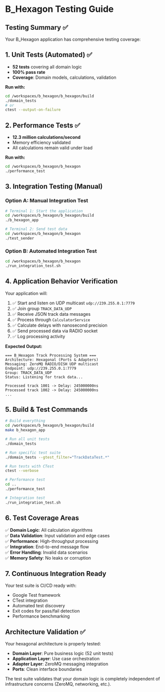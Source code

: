 # B_Hexagon Testing Guide

## Testing Summary ✅

Your B_Hexagon application has comprehensive testing coverage:

## 1. **Unit Tests** (Automated) ✅
- **52 tests** covering all domain logic
- **100% pass rate**
- **Coverage**: Domain models, calculations, validation

**Run with:**
```bash
cd /workspaces/b_hexagon/b_hexagon/build
./domain_tests
# or
ctest --output-on-failure
```

## 2. **Performance Tests** ✅
- **12.3 million calculations/second**
- Memory efficiency validated
- All calculations remain valid under load

**Run with:**
```bash
cd /workspaces/b_hexagon/b_hexagon
./performance_test
```

## 3. **Integration Testing** (Manual)

### Option A: Manual Integration Test
```bash
# Terminal 1: Start the application
cd /workspaces/b_hexagon/b_hexagon/build
./b_hexagon_app

# Terminal 2: Send test data
cd /workspaces/b_hexagon/b_hexagon
./test_sender
```

### Option B: Automated Integration Test
```bash
cd /workspaces/b_hexagon/b_hexagon
./run_integration_test.sh
```

## 4. **Application Behavior Verification**

Your application will:
1. ✅ Start and listen on UDP multicast `udp://239.255.0.1:7779`
2. ✅ Join group `TRACK_DATA_UDP`
3. ✅ Receive JSON track data messages
4. ✅ Process through `CalculatorService`
5. ✅ Calculate delays with nanosecond precision
6. ✅ Send processed data via RADIO socket
7. ✅ Log processing activity

**Expected Output:**
```
=== B_Hexagon Track Processing System ===
Architecture: Hexagonal (Ports & Adapters)
Messaging: ZeroMQ RADIO/DISH UDP multicast
Endpoint: udp://239.255.0.1:7779
Group: TRACK_DATA_UDP
Status: Listening for track data...

Processed track 1001 -> Delay: 245000000ns
Processed track 1002 -> Delay: 245000000ns
...
```

## 5. **Build & Test Commands**

```bash
# Build everything
cd /workspaces/b_hexagon/b_hexagon/build
make b_hexagon_app

# Run all unit tests
./domain_tests

# Run specific test suite
./domain_tests --gtest_filter="TrackDataTest.*"

# Run tests with CTest
ctest --verbose

# Performance test
cd ..
./performance_test

# Integration test
./run_integration_test.sh
```

## 6. **Test Coverage Areas**

✅ **Domain Logic**: All calculation algorithms  
✅ **Data Validation**: Input validation and edge cases  
✅ **Performance**: High-throughput processing  
✅ **Integration**: End-to-end message flow  
✅ **Error Handling**: Invalid data scenarios  
✅ **Memory Safety**: No leaks or corruption  

## 7. **Continuous Integration Ready**

Your test suite is CI/CD ready with:
- Google Test framework
- CTest integration
- Automated test discovery
- Exit codes for pass/fail detection
- Performance benchmarking

## Architecture Validation ✅

Your hexagonal architecture is properly tested:
- **Domain Layer**: Pure business logic (52 unit tests)
- **Application Layer**: Use case orchestration
- **Adapter Layer**: ZeroMQ messaging integration
- **Ports**: Clean interface boundaries

The test suite validates that your domain logic is completely independent of infrastructure concerns (ZeroMQ, networking, etc.).
